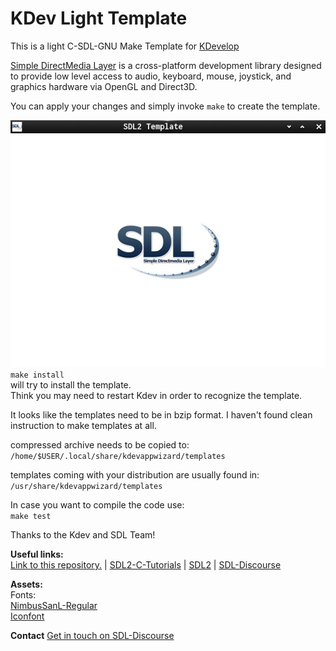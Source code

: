 KDev Light Template
===================

This is a light C-SDL-GNU Make Template for [KDevelop](https://www.kdevelop.org/)

[Simple DirectMedia Layer](https://www.libsdl.org/) is a cross-platform development library designed to provide low level access to audio, keyboard, mouse, joystick, and graphics hardware via OpenGL and Direct3D.  

You can apply your changes and simply invoke `make` to create the template.  

![Screenshot](template/screenshot.png)  
`make install`  
will try to install the template.  
Think you may need to restart Kdev in order to recognize the template.  

It looks like the templates need to be in bzip format. I haven't found clean instruction to make templates at all.

compressed archive needs to be copied to:  
`/home/$USER/.local/share/kdevappwizard/templates`

templates coming with your distribution  are usually found in:
`/usr/share/kdevappwizard/templates`

In case you want to compile the code use:  
`make test`  

Thanks to the Kdev and SDL Team!

**Useful links:**  
[Link to this repository.](https://github.com/Acry/SDL2-C-KDev_App_Template)   | [SDL2-C-Tutorials](https://acry.github.io/) | [SDL2](https://www.libsdl.org/) | [SDL-Discourse](https://discourse.libsdl.org)  

**Assets:**  
Fonts:  
[NimbusSanL-Regular](https://fontlibrary.org/en/font/nimbus-sans-l)  
[Iconfont](https://fontawesome.com)

**Contact**
[Get in touch on SDL-Discourse](https://discourse.libsdl.org/u/Acry/summary)
